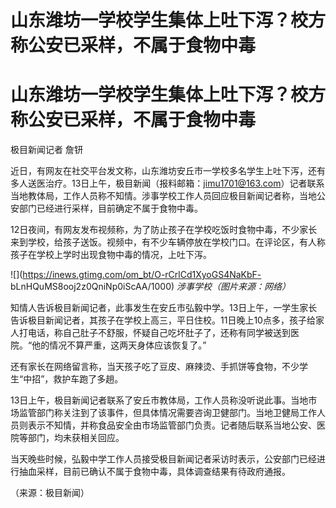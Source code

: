 # 山东潍坊一学校学生集体上吐下泻？校方称公安已采样，不属于食物中毒

# 山东潍坊一学校学生集体上吐下泻？校方称公安已采样，不属于食物中毒

极目新闻记者 詹钘

近日，有网友在社交平台发文称，山东潍坊安丘市一学校多名学生上吐下泻，还有多人送医治疗。13日上午，极目新闻（报料邮箱：jimu1701@163.com）记者联系当地教体局，工作人员称不知情。涉事学校工作人员回应极目新闻记者称，当地公安部门已经进行采样，目前确定不属于食物中毒。

12日夜间，有网友发布视频称，为了防止孩子在学校吃饭时食物中毒，不少家长来到学校，给孩子送饭。视频中，有不少车辆停放在学校门口。在评论区，有人称孩子在学校上学时出现食物中毒的情况，上吐下泻。

![](https://inews.gtimg.com/om_bt/O-rCrlCd1XyoGS4NaKbF-
bLnHQuMS8ooj2z0QniNp0iScAA/1000) _涉事学校（图片来源：网络）_

知情人告诉极目新闻记者，此事发生在安丘市弘毅中学。13日上午，一学生家长告诉极目新闻记者，其孩子在学校上高三，平日住校。11日晚上10点多，孩子给家人打电话，称自己肚子不舒服，怀疑自己吃坏肚子了，还称有同学被送到医院。“他的情况不算严重，这两天身体应该恢复了。”

还有家长在网络留言称，当天孩子吃了豆皮、麻辣烫、手抓饼等食物，不少学生“中招”，救护车跑了多趟。

13日上午，极目新闻记者联系了安丘市教体局，工作人员称没听说此事。当地市场监管部门称关注到了该事件，但具体情况需要咨询卫健部门。当地卫健局工作人员则表示不知情，并称食品安全由市场监管部门负责。记者随后联系当地公安、医院等部门，均未获相关回应。

当天晚些时候，弘毅中学工作人员接受极目新闻记者采访时表示，公安部门已经进行抽血采样，目前已确认不属于食物中毒，具体调查结果有待政府通报。

（来源：极目新闻）

